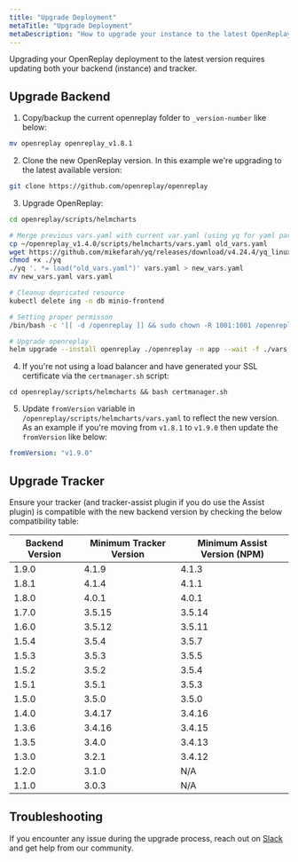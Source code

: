 ```yaml
---
title: "Upgrade Deployment"
metaTitle: "Upgrade Deployment"
metaDescription: "How to upgrade your instance to the latest OpenReplay version."
---
```


Upgrading your OpenReplay deployment to the latest version requires updating both your backend (instance) and tracker.

## Upgrade Backend

1. Copy/backup the current openreplay folder to `_version-number` like below:
   
  ```bash 
  mv openreplay openreplay_v1.8.1
  ```

2. Clone the new OpenReplay version. In this example we're upgrading to the latest available version:
   
  ```bash 
  git clone https://github.com/openreplay/openreplay
  ```

3. Upgrade OpenReplay:

  ```bash
  cd openreplay/scripts/helmcharts

  # Merge previous vars.yaml with current var.yaml (using yq for yaml parsing)
  cp ~/openreplay_v1.4.0/scripts/helmcharts/vars.yaml old_vars.yaml
  wget https://github.com/mikefarah/yq/releases/download/v4.24.4/yq_linux_amd64 -O yq
  chmod +x ./yq
  ./yq '. *= load("old_vars.yaml")' vars.yaml > new_vars.yaml
  mv new_vars.yaml vars.yaml
  
  # Cleanup depricated resource
  kubectl delete ing -n db minio-frontend
  
  # Setting proper permisson
  /bin/bash -c '[[ -d /openreplay ]] && sudo chown -R 1001:1001 /openreplay'
  
  # Upgrade openreplay
  helm upgrade --install openreplay ./openreplay -n app --wait -f ./vars.yaml --atomic
  ```
  
4. If you're not using a load balancer and have generated your SSL certificate via the `certmanager.sh` script:

  ```
  cd openreplay/scripts/helmcharts && bash certmanager.sh
  ```

5. Update `fromVersion` variable in `/openreplay/scripts/helmcharts/vars.yaml` to reflect the new version. As an example if you're moving from `v1.8.1` to `v1.9.0` then update the `fromVersion` like below:
  
  ```yaml
  fromVersion: "v1.9.0"
  ```
 
## Upgrade Tracker

Ensure your tracker (and tracker-assist plugin if you do use the Assist plugin) is compatible with the new backend version by checking the below compatibility table:

| Backend Version | Minimum Tracker Version | Minimum Assist Version (NPM) |
|----------|-------------|-------------|
| 1.9.0 | 4.1.9 | 4.1.3 |
| 1.8.1 | 4.1.4 | 4.1.1 |
| 1.8.0 | 4.0.1 | 4.0.1 |
| 1.7.0 | 3.5.15 | 3.5.14 |
| 1.6.0 | 3.5.12 | 3.5.11 |
| 1.5.4 | 3.5.4 | 3.5.7 |
| 1.5.3 | 3.5.3 | 3.5.5 |
| 1.5.2 | 3.5.2 | 3.5.4 |
| 1.5.1 | 3.5.1 | 3.5.3 |
| 1.5.0 | 3.5.0 | 3.5.0 |
| 1.4.0 | 3.4.17 | 3.4.16 |
| 1.3.6 | 3.4.16 | 3.4.15 |
| 1.3.5 | 3.4.0 | 3.4.13 |
| 1.3.0 | 3.2.1 | 3.4.12 |
| 1.2.0 | 3.1.0 | N/A |
| 1.1.0 | 3.0.3 | N/A |

## Troubleshooting

If you encounter any issue during the upgrade process, reach out on [Slack](https://slack.openreplay.com) and get help from our community.
